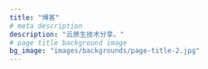```yaml
---
title: "博客"
# meta description
description: "云原生技术分享。"
# page title background image
bg_image: "images/backgrounds/page-title-2.jpg"
---
```


